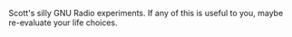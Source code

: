 Scott's silly GNU Radio experiments. If any of this is useful to you, maybe
re-evaluate your life choices.
